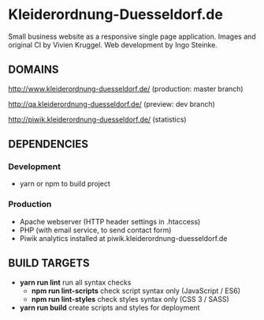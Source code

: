 # Kleiderordnung-Duesseldorf.de

Small business website as a responsive single page application.
Images and original CI by Vivien Kruggel.
Web development by Ingo Steinke.

## DOMAINS

http://www.kleiderordnung-duesseldorf.de/ (production: master branch)

http://qa.kleiderordnung-duesseldorf.de/ (preview: dev branch)

http://piwik.kleiderordnung-duesseldorf.de/ (statistics)

## DEPENDENCIES

### Development
* yarn or npm to build project

### Production
* Apache webserver (HTTP header settings in .htaccess)
* PHP (with email service, to send contact form)
* Piwik analytics installed at piwik.kleiderordnung-duesseldorf.de


## BUILD TARGETS


* **yarn run lint** run all syntax checks
  * **npm run lint-scripts** check script syntax only (JavaScript / ES6)
  * **npm run lint-styles**  check styles syntax only (CSS 3 / SASS)
* **yarn run build** create scripts and styles for deployment

